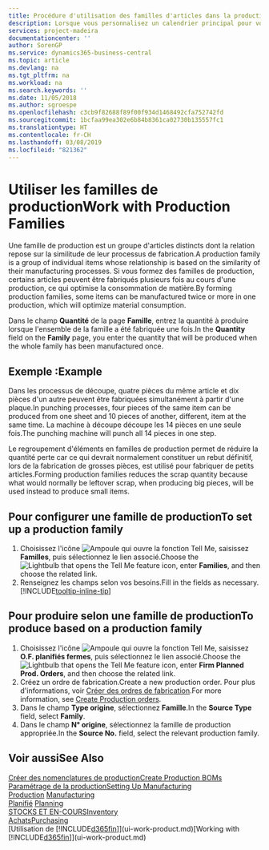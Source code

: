 ```yaml
---
title: Procédure d'utilisation des familles d'articles dans la production | Microsoft Docs
description: Lorsque vous personnalisez un calendrier principal pour votre société ou pour l'un de ses partenaires commerciaux, votre tâche consiste essentiellement à modifier le statut des jours ouvrés et chômés.
services: project-madeira
documentationcenter: ''
author: SorenGP
ms.service: dynamics365-business-central
ms.topic: article
ms.devlang: na
ms.tgt_pltfrm: na
ms.workload: na
ms.search.keywords: ''
ms.date: 11/05/2018
ms.author: sgroespe
ms.openlocfilehash: c3cb9f82688f89f00f934d1468492cfa752742fd
ms.sourcegitcommit: 1bcfaa99ea302e6b84b8361ca02730b135557fc1
ms.translationtype: HT
ms.contentlocale: fr-CH
ms.lasthandoff: 03/08/2019
ms.locfileid: "821362"
---
```

# <a name="work-with-production-families"></a><span data-ttu-id="7f0b9-103">Utiliser les familles de production</span><span class="sxs-lookup"><span data-stu-id="7f0b9-103">Work with Production Families</span></span>
<span data-ttu-id="7f0b9-104">Une famille de production est un groupe d'articles distincts dont la relation repose sur la similitude de leur processus de fabrication.</span><span class="sxs-lookup"><span data-stu-id="7f0b9-104">A production family is a group of individual items whose relationship is based on the similarity of their manufacturing processes.</span></span> <span data-ttu-id="7f0b9-105">Si vous formez des familles de production, certains articles peuvent être fabriqués plusieurs fois au cours d'une production, ce qui optimise la consommation de matière.</span><span class="sxs-lookup"><span data-stu-id="7f0b9-105">By forming production families, some items can be manufactured twice or more in one production, which will optimize material consumption.</span></span>

<span data-ttu-id="7f0b9-106">Dans le champ **Quantité** de la page **Famille**, entrez la quantité à produire lorsque l'ensemble de la famille a été fabriquée une fois.</span><span class="sxs-lookup"><span data-stu-id="7f0b9-106">In the **Quantity** field on the **Family** page, you enter the quantity that will be produced when the whole family has been manufactured once.</span></span>

## <a name="example"></a><span data-ttu-id="7f0b9-107">Exemple :</span><span class="sxs-lookup"><span data-stu-id="7f0b9-107">Example</span></span>
<span data-ttu-id="7f0b9-108">Dans les processus de découpe, quatre pièces du même article et dix pièces d'un autre peuvent être fabriquées simultanément à partir d'une plaque.</span><span class="sxs-lookup"><span data-stu-id="7f0b9-108">In punching processes, four pieces of the same item can be produced from one sheet and 10 pieces of another, different, item at the same time.</span></span> <span data-ttu-id="7f0b9-109">La machine à découpe découpe les 14 pièces en une seule fois.</span><span class="sxs-lookup"><span data-stu-id="7f0b9-109">The punching machine will punch all 14 pieces in one step.</span></span>

<span data-ttu-id="7f0b9-110">Le regroupement d'éléments en familles de production permet de réduire la quantité perte car ce qui devrait normalement constituer un rebut définitif, lors de la fabrication de grosses pièces, est utilisé pour fabriquer de petits articles.</span><span class="sxs-lookup"><span data-stu-id="7f0b9-110">Forming production families reduces the scrap quantity because what would normally be leftover scrap, when producing big pieces, will be used instead to produce small items.</span></span>

## <a name="to-set-up-a-production-family"></a><span data-ttu-id="7f0b9-111">Pour configurer une famille de production</span><span class="sxs-lookup"><span data-stu-id="7f0b9-111">To set up a production family</span></span>
1. <span data-ttu-id="7f0b9-112">Choisissez l'icône ![Ampoule qui ouvre la fonction Tell Me](media/ui-search/search_small.png "Dites-moi ce que vous voulez faire"), saisissez **Familles**, puis sélectionnez le lien associé.</span><span class="sxs-lookup"><span data-stu-id="7f0b9-112">Choose the ![Lightbulb that opens the Tell Me feature](media/ui-search/search_small.png "Tell me what you want to do") icon, enter **Families**, and then choose the related link.</span></span>
2. <span data-ttu-id="7f0b9-113">Renseignez les champs selon vos besoins.</span><span class="sxs-lookup"><span data-stu-id="7f0b9-113">Fill in the fields as necessary.</span></span> [!INCLUDE[tooltip-inline-tip](includes/tooltip-inline-tip_md.md)]

## <a name="to-produce-based-on-a-production-family"></a><span data-ttu-id="7f0b9-114">Pour produire selon une famille de production</span><span class="sxs-lookup"><span data-stu-id="7f0b9-114">To produce based on a production family</span></span>
1. <span data-ttu-id="7f0b9-115">Choisissez l'icône ![Ampoule qui ouvre la fonction Tell Me](media/ui-search/search_small.png "Dites-moi ce que vous voulez faire"), saisissez **O.F. planifiés fermes**, puis sélectionnez le lien associé.</span><span class="sxs-lookup"><span data-stu-id="7f0b9-115">Choose the ![Lightbulb that opens the Tell Me feature](media/ui-search/search_small.png "Tell me what you want to do") icon, enter **Firm Planned Prod. Orders**, and then choose the related link.</span></span>
2. <span data-ttu-id="7f0b9-116">Créez un ordre de fabrication.</span><span class="sxs-lookup"><span data-stu-id="7f0b9-116">Create a new production order.</span></span> <span data-ttu-id="7f0b9-117">Pour plus d'informations, voir [Créer des ordres de fabrication](production-how-to-create-production-orders.md).</span><span class="sxs-lookup"><span data-stu-id="7f0b9-117">For more information, see [Create Production orders](production-how-to-create-production-orders.md).</span></span>
3. <span data-ttu-id="7f0b9-118">Dans le champ **Type origine**, sélectionnez **Famille**.</span><span class="sxs-lookup"><span data-stu-id="7f0b9-118">In the **Source Type** field, select **Family**.</span></span>  
4. <span data-ttu-id="7f0b9-119">Dans le champ **N° origine**, sélectionnez la famille de production appropriée.</span><span class="sxs-lookup"><span data-stu-id="7f0b9-119">In the **Source No.** field, select the relevant production family.</span></span>

## <a name="see-also"></a><span data-ttu-id="7f0b9-120">Voir aussi</span><span class="sxs-lookup"><span data-stu-id="7f0b9-120">See Also</span></span>
[<span data-ttu-id="7f0b9-121">Créer des nomenclatures de production</span><span class="sxs-lookup"><span data-stu-id="7f0b9-121">Create Production BOMs</span></span>](production-how-to-create-production-boms.md)  
[<span data-ttu-id="7f0b9-122">Paramétrage de la production</span><span class="sxs-lookup"><span data-stu-id="7f0b9-122">Setting Up Manufacturing</span></span>](production-configure-production-processes.md)  
<span data-ttu-id="7f0b9-123">[Production](production-manage-manufacturing.md)  </span><span class="sxs-lookup"><span data-stu-id="7f0b9-123">[Manufacturing](production-manage-manufacturing.md)  </span></span>  
<span data-ttu-id="7f0b9-124">[Planifié](production-planning.md) </span><span class="sxs-lookup"><span data-stu-id="7f0b9-124">[Planning](production-planning.md) </span></span>  
[<span data-ttu-id="7f0b9-125">STOCKS ET EN-COURS</span><span class="sxs-lookup"><span data-stu-id="7f0b9-125">Inventory</span></span>](inventory-manage-inventory.md)  
[<span data-ttu-id="7f0b9-126">Achats</span><span class="sxs-lookup"><span data-stu-id="7f0b9-126">Purchasing</span></span>](purchasing-manage-purchasing.md)  
<span data-ttu-id="7f0b9-127">[Utilisation de [!INCLUDE[d365fin](includes/d365fin_md.md)]](ui-work-product.md)</span><span class="sxs-lookup"><span data-stu-id="7f0b9-127">[Working with [!INCLUDE[d365fin](includes/d365fin_md.md)]](ui-work-product.md)</span></span>

